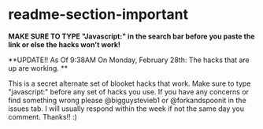 # readme-section-important

**MAKE SURE TO TYPE "Javascript:" in the search bar before you paste the link or else the hacks won't work!**

**UPDATE!! As Of 9:38AM On Monday, February 28th: The hacks that are up are working.
**

This is a secret alternate set of blooket hacks that work. 
Make sure to type "javascript:" before any set of hacks you use. 
If you have any concerns or find something wrong please @bigguystevieb1 or @forkandspoonit in the issues tab. 
I will usually respond within the week if not the same day you comment. Thanks!! :)


